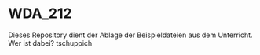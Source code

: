 # WDA_212

Dieses Repository dient der Ablage der Beispieldateien aus dem Unterricht.
Wer ist dabei?
tschuppich
